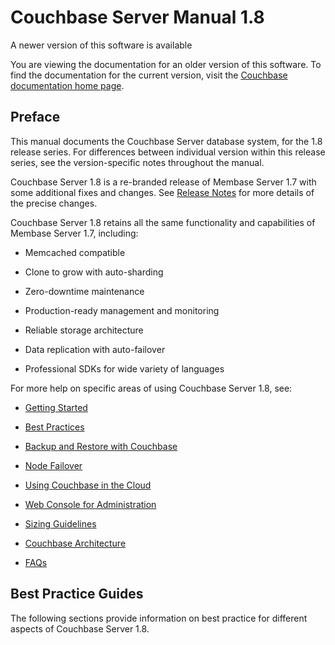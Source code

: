 <a id="couchbase-manual-1-8"></a>

# Couchbase Server Manual 1.8



<div class="notebox warning">
<p>A newer version of this software is available</p>
<p>You are viewing the documentation for an older version of this software. To find the documentation for the current version, visit the <a href="http://docs.couchbase.com">Couchbase documentation home page</a>.</p>
</div>
<a id="couchbase-server-preface"></a>

## Preface

This manual documents the Couchbase Server database system, for the 1.8 release
series. For differences between individual version within this release series,
see the version-specific notes throughout the manual.

Couchbase Server 1.8 is a re-branded release of Membase Server 1.7 with some
additional fixes and changes. See [Release Notes](#couchbase-server-rn) for more
details of the precise changes.

Couchbase Server 1.8 retains all the same functionality and capabilities of
Membase Server 1.7, including:

 * Memcached compatible

 * Clone to grow with auto-sharding

 * Zero-downtime maintenance

 * Production-ready management and monitoring

 * Reliable storage architecture

 * Data replication with auto-failover

 * Professional SDKs for wide variety of languages

For more help on specific areas of using Couchbase Server 1.8, see:

 * [Getting Started](#couchbase-getting-started)

 * [Best Practices](#couchbase-bestpractice)

 * [Backup and Restore with Couchbase](#couchbase-backup-restore)

 * [Node Failover](#couchbase-admin-tasks-failover)

 * [Using Couchbase in the Cloud](#couchbase-bestpractice-cloud)

 * [Web Console for Administration](#couchbase-admin-web-console)

 * [Sizing Guidelines](#couchbase-bestpractice-sizing)

 * [Couchbase Architecture](#couchbase-architecture)

 * [FAQs](#couchbase-faq)

<a id="best-practice-guide"></a>

## Best Practice Guides

The following sections provide information on best practice for different
aspects of Couchbase Server 1.8.



<a id="couchbase-introduction"></a>
